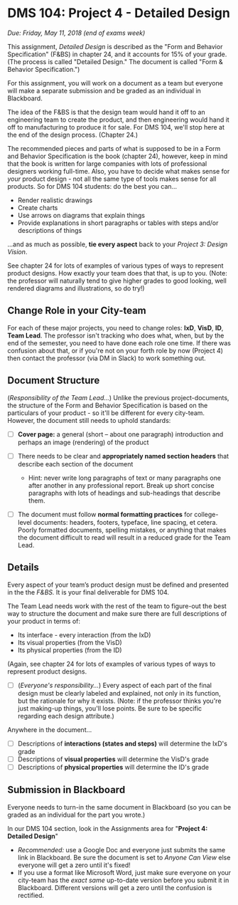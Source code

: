 # DMS 104: Project 4 - Detailed Design

*Due: Friday, May 11, 2018 (end of exams week)*

This assignment, *Detailed Design* is described as the "Form and Behavior Specification" (F&BS) in chapter 24, and it accounts for 15% of your grade.  (The process is called "Detailed Design."  The document is called "Form & Behavior Specification.") 

For this assignment, you will work on a document as a team but everyone will make a separate submission and be graded as an individual in Blackboard.

The idea of the F&BS is that the design team would hand it off to an engineering team to create the product, and then engineering would hand it off to manufacturing to produce it for sale.  For DMS 104, we'll stop here at the end of the design process.  (Chapter 24.)

The recommended pieces and parts of what is supposed to be in a Form and Behavior Specification is the book (chapter 24), however, keep in mind that the book is written for large companies with lots of professional designers working full-time.  Also, you have to decide what makes sense for  *your* product design - not all the same type of tools makes sense for all products.  So for DMS 104 students: do the best you can...

- Render realistic drawings
- Create charts
- Use arrows on diagrams that explain things
- Provide explanations in short paragraphs or tables with steps and/or descriptions of things

...and as much as possible, **tie every aspect** back to your *Project 3: Design Vision*. 

See chapter 24 for lots of examples of various types of ways to represent product designs.  How exactly your team does that that, is up to you.  (Note: the professor will naturally tend to give higher grades to good looking, well rendered diagrams and illustrations, so do try!)

## Change Role in your City-team

For each of these major projects, you need to change roles: **IxD**, **VisD**, **ID**, **Team Lead**.  The professor isn't tracking who does what, when, but by the end of the semester, you need to have done each role one time.  If there was confusion about that, or if you're not on your forth role by now (Project 4) then contact the professor (via DM in Slack) to work something out.

## Document Structure

(*Responsibility of the Team Lead...*) Unlike the previous project-documents, the structure of the Form and Behavior Specification is based on the particulars of your product - so it'll be different for every city-team.  However, the document still needs to uphold standards:

- [ ] **Cover page:** a general (short – about one paragraph) introduction and perhaps an image (rendering) of the product
- [ ] There needs to be clear and **appropriately named section headers** that describe each section of the document
  - Hint: never write long paragraphs of text or many paragraphs one after another in any professional report.  Break up short concise paragraphs with lots of headings and sub-headings that describe them.


- [ ] The document must follow **normal formatting practices** for college-level documents: headers, footers, typeface, line spacing, et cetera.  Poorly formatted documents, spelling mistakes, or anything that makes the document difficult to read will result in a reduced grade for the Team Lead.

## Details

Every aspect of your team’s product design must be defined and presented in the the *F&BS.* It is your final deliverable for DMS 104.  

The Team Lead needs work with the rest of the team to figure-out the best way to structure the document and make sure there are full descriptions of your product in terms of:

- Its interface - every interaction (from the IxD)
- Its visual properties (from the VisD)
- Its physical properties (from the ID)

(Again, see chapter 24 for lots of examples of various types of ways to represent product designs.  

- [ ] (*Everyone's responsibility...*) Every aspect of each part of the final design must be clearly labeled and explained, not only in its function, but the rationale for why it exists.  (Note: if the professor thinks you're just making-up things, you'll lose points. Be sure to be specific regarding each design attribute.)

Anywhere in the document...
  - [ ] Descriptions of **interactions (states and steps)** will determine the IxD's grade
  - [ ] Descriptions of **visual properties** will determine the VisD's grade
  - [ ] Descriptions of **physical properties** will determine the ID's grade

## Submission in Blackboard

Everyone needs to turn-in the same document in Blackboard (so you can be graded as an individual for the part you wrote.)

In our DMS 104 section, look in the Assignments area for "**Project 4: Detailed Design**"

- *Recommended:* use a Google Doc and everyone just submits the same link in Blackboard.  Be sure the document is set to *Anyone Can View* else everyone will get a zero until it's fixed!
- If you use a format like Microsoft Word, just make sure everyone on your city-team has the *exact same* up-to-date version before you submit it in Blackboard.  Different versions will get a zero until the confusion is rectified.  